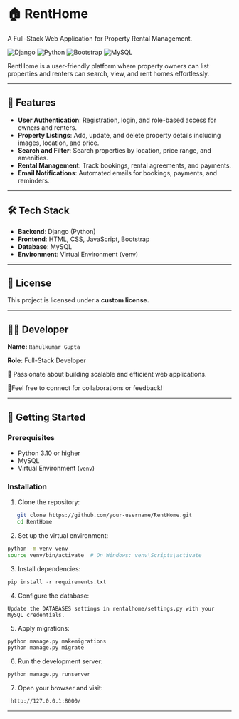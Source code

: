 # 🏠 RentHome  
A Full-Stack Web Application for Property Rental Management.

![Django](https://img.shields.io/badge/Django-5.0-green) ![Python](https://img.shields.io/badge/Python-3.12-blue) ![Bootstrap](https://img.shields.io/badge/Bootstrap-5-purple) ![MySQL](https://img.shields.io/badge/MySQL-8.0-orange)

RentHome is a user-friendly platform where property owners can list properties and renters can search, view, and rent homes effortlessly.

---

## 🌟 Features

- **User Authentication**: Registration, login, and role-based access for owners and renters.
- **Property Listings**: Add, update, and delete property details including images, location, and price.
- **Search and Filter**: Search properties by location, price range, and amenities.
- **Rental Management**: Track bookings, rental agreements, and payments.
- **Email Notifications**: Automated emails for bookings, payments, and reminders.

---

## 🛠️ Tech Stack

- **Backend**: Django (Python)
- **Frontend**: HTML, CSS, JavaScript, Bootstrap
- **Database**: MySQL
- **Environment**: Virtual Environment (venv)

---
## 📄 License

This project is licensed under a **custom license.**

---

## 👨‍💻 Developer

**Name:** ```Rahulkumar Gupta```

**Role:** Full-Stack Developer  

🚀 Passionate about building scalable and efficient web applications.  

🤝Feel free to connect for collaborations or feedback!

---

## 🚀 Getting Started

### Prerequisites
- Python 3.10 or higher
- MySQL
- Virtual Environment (`venv`)

### Installation

1. Clone the repository:

```bash
   git clone https://github.com/your-username/RentHome.git
   cd RentHome
```

2. Set up the virtual environment:

```bash
python -m venv venv
source venv/bin/activate  # On Windows: venv\Scripts\activate
```

3. Install dependencies:

```python
pip install -r requirements.txt
```

4. Configure the database:

```
Update the DATABASES settings in rentalhome/settings.py with your MySQL credentials.
```

5. Apply migrations:

```python
python manage.py makemigrations
python manage.py migrate
```

6. Run the development server:

```python
python manage.py runserver
```

7. Open your browser and visit:

```bash
 http://127.0.0.1:8000/
```


---